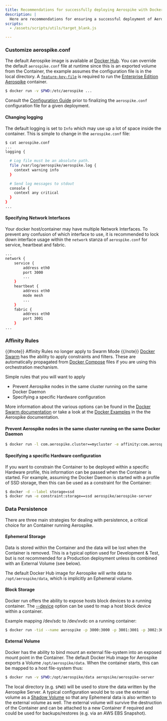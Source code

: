 ```yaml
---
title: Recommendations for successfully deploying Aerospike with Docker
description: |
  Here are recommendations for ensuring a successful deployment of Aerospike database with Docker.
scripts:
  - /assets/scripts/utils/target_blank.js

---
```


### Customize aerospike.conf
The default Aerospike image is available at [Docker Hub](https://hub.docker.com/_/aerospike/). You can override the default `aerospike.conf` file at runtime since this is an exported volume from the Container, the example assumes the configuration file is in the local directory. A [`feature-key-file`](/docs/reference/configuration/index.html?show-removed=1#feature-key-file) is required to run the [Enterprise Edition Aerospike](https://cloud.docker.com/u/aerospike/repository/docker/aerospike/aerospike-server-enterprise) container. 

```bash
$ docker run -v $PWD:/etc/aerospike ...
```

Consult the [Configuration Guide](/docs/operations/configure) prior to finalizing the `aerospike.conf` configuration file for a given deployment.

#### Changing logging

The default logging is set to `Info` which may use up a lot of space inside the container. This is simple to change in the `aerospike.conf` file:

```bash
$ cat aerospike.conf
...
logging {

  # Log file must be an absolute path.
  file /var/log/aerospike/aerospike.log {
    context warning info
  }

  # Send log messages to stdout
  console {
    context any critical
  }
}
...
```

#### Specifying Network Interfaces

Your docker host/container may have multiple Network Interfaces. To prevent any confusion of which interface to use, it is recommended to lock down interface usage within the `network` stanza of `aerospike.conf` for service, heartbeat and fabric.

```bash
...
network {
	service {
		address eth0
		port 3000
		...
	}
	heartbeat {
		address eth0
		mode mesh
		...
	}
	fabric {
		address eth0
		port 3001
	}
...
```

### Affinity Rules

{{#note}}
Affinity Rules no longer apply to Swarm Mode
{{/note}}
[Docker Swarm](https://docs.docker.com/swarm/) has the ability to apply constraints and filters. These are automatically propagated from [Docker Compose](https://docs.docker.com/compose/) files if you are using this orchestration mechanism.

Simple rules that you will want to apply
- Prevent Aerospike nodes in the same cluster running on the same Docker Daemon
- Specifying a specific Hardware configuration

More information about the various options can be found in the [Docker Swarm documentation](https://docs.docker.com/swarm/scheduler/filter/) or take a look at the [Docker Examples](/docs/deploy_guides/docker/examples) in the the Aerospike documentation.

#### Prevent Aerospike nodes in the same cluster running on the same Docker Daemon

```bash
$ docker run -l com.aerospike.cluster==mycluster -e affinity:com.aerospike.cluster!=mycluster aerospike/aerospike-server
```

#### Specifying a specific Hardware configuration

If you want to constrain the Container to be deployed within a specific Hardware profile, this information can be passed when the Container is started. For example, assuming the Docker Daemon is started with a profile of SSD storage, then this can be used as a constraint for the Container:

```bash
$ docker -d --label storage=ssd  
$ docker run -e constraint:storage==ssd aerospike/aerospike-server
```

### Data Persistence

There are three main strategies for dealing with persistence, a critical choice for an Container running Aerospike.

#### Ephemeral Storage

Data is stored within the Container and the data will be lost when the Container is removed. This is a typical option used for Development & Test, but is not recommended for a Production deployment unless its combined with an External Volume (see below).

The default Docker Hub image for Aerospike will write data to `/opt/aerospike/data`, which is implicitly an Ephemeral volume.

#### Block Storage

Docker run offers the ability to expose hosts block devices to a running container. The  [--device](https://docs.docker.com/engine/reference/commandline/run/) option can be used to map a host block device within a container.

Example mapping /dev/sdc to /dev/xvdc on a running container:

```bash
$ docker run -tid --name aerospike -p 3000:3000 -p 3001:3001 -p 3002:3002 -p 3003:3003 -v /aerospike-server-enterprise.docker:/etc/aerospike/ --device '/dev/sdc:/dev/xvdc' -e "FEATURE_KEY_FILE=/etc/aerospike/features.conf" aerospike-server-enterprise:latest
``` 

#### External Volume

Docker has the ability to bind mount an external file-system into an exposed mount point in the Container. The default Docker Hub image for Aerospike exports a Volume `/opt/aerospike/data`. When the container starts, this can be mapped to a host file-system thus:

```bash
$ docker run -v $PWD:/opt/aerospike/data aeropsike/aerospike-server
```

The local directory (e.g. `$PWD`) will be used to store the data written by the Aerospike Server. A typical configuration would be to use the external volume as a [Shadow Volume](/docs/deploy_guides/aws/recommendations/index.html#shadow-device-configuration) so that any Ephemeral data is also written to the external volume as well. The external volume will survive the destruction of the Container and can be attached to a new Container if required and could be used for backups/restores (e.g. via an AWS EBS Snapshot).


